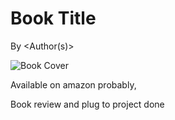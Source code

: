 # Book Title

By <Author(s)>

![Book Cover](/Data/bookcover.png)

Available on amazon probably, <link to buy>

Book review and plug to project done